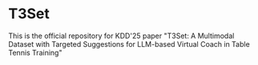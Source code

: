 # T3Set
This is the official repository for KDD'25 paper "T3Set: A Multimodal Dataset with Targeted Suggestions for LLM-based Virtual Coach in Table Tennis Training"
